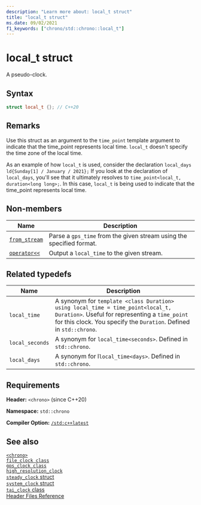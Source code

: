 ```yaml
---
description: "Learn more about: local_t struct"
title: "local_t struct"
ms.date: 09/02/2021
f1_keywords: ["chrono/std::chrono::local_t"]
---
```


# local_t struct

A pseudo-clock.

## Syntax

```cpp
struct local_t {}; // C++20
```

## Remarks

Use this struct as an argument to the `time_point` template argument to indicate that the time_point represents local time. `local_t` doesn't specify the time zone of the local time.

As an example of how `local_t` is used, consider the declaration `local_days ld{Sunday[1] / January / 2021};` If you look at the declaration of `local_days`, you'll see that it ultimately resolves to `time_point<local_t, duration<long long>;`.  In this case, `local_t` is being used to indicate that the time_point represents local time.

## Non-members

| Name | Description |
|--|--|
| [`from_stream`](chrono-functions.md#std-chrono-from-stream) | Parse a `gps_time` from the given stream using the specified format. |
| [`operator<<`](chrono-operators.md#op_left_shift) | Output a `local_time` to the given stream. |

## Related typedefs

|Name|Description|
|----------|-----------------|
|`local_time`|A synonym for `template <class Duration> using local_time = time_point<local_t, Duration>`. Useful for representing a `time_point` for this clock. You specify the `Duration`. Defined in `std::chrono`.|
|`local_seconds`|A synonym for `local_time<seconds>`. Defined in `std::chrono`.|
|`local_days`|A synonym for l`local_time<days>`. Defined in `std::chrono`.|

## Requirements

**Header:** `<chrono>` (since C++20)

**Namespace:** `std::chrono`

**Compiler Option:** [`/std:c++latest`](../build/reference/std-specify-language-standard-version.md)

## See also

[`<chrono>`](chrono.md)\
[`file_clock class`](file-clock-class.md)\
[`gps_clock class`](gps-clock-class.md)\
[`high_resolution_clock`](high-resolution-clock-struct.md)\
[`steady_clock` struct](steady-clock-struct.md)\
[`system_clock` struct](system-clock-structure.md)\
[`tai_clock` class](tai-clock-class.md)\
[Header Files Reference](cpp-standard-library-header-files.md)
